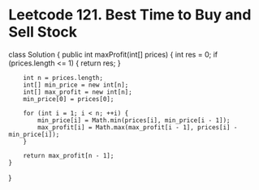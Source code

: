 # Leetcode 121. Best Time to Buy and Sell Stock

class Solution {
    public int maxProfit(int[] prices) {
        int res = 0;
        if (prices.length <= 1) {
            return res;
        }

        int n = prices.length;
        int[] min_price = new int[n];
        int[] max_profit = new int[n];
        min_price[0] = prices[0];

        for (int i = 1; i < n; ++i) {
            min_price[i] = Math.min(prices[i], min_price[i - 1]);
            max_profit[i] = Math.max(max_profit[i - 1], prices[i] - min_price[i]);
        }

        return max_profit[n - 1];
    }
}
